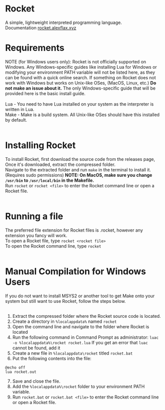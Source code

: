 # Rocket
A simple, lightweight interpreted programming language.<br>
Documentation [rocket.alexflax.xyz](https://rocket.alexflax.xyz/)<br>
# Requirements<br>
NOTE (for Windows users only): Rocket is not officially supported on Windows. Any Windows-specific guides like installing Lua for Windows or modifying your environment PATH variable will not be listed here, as they can be found with a quick online search. If something on Rocket does not work with Windows but works on Unix-like OSes, (MacOS, Linux, etc.) **Do not make an issue about it.** The only Windows-specific guide that will be provided here is the basic install guide.<br><br>
Lua - You need to have Lua installed on your system as the interpreter is written in Lua.<br>
Make - Make is a build system. All Unix-like OSes should have this installed by default.<br><br>
# Installing Rocket<br>
To install Rocket, first download the source code from the releases page,<br>
Once it's downloaded, extract the compressed folder.<br>
Navigate to the extracted folder and run `make` in the terminal to install it. (Requires sudo permissions) **NOTE: On MacOS, make sure you change `/usr/bin` to `/usr/local/bin` in the Makefile.**<br>
Run `rocket` or `rocket <file>` to enter the Rocket command line or open a Rocket file.<br><br>
# Running a file<br>
The preferred file extension for Rocket files is .rocket, however any extension you fancy will work.<br>
To open a Rocket file, type `rocket <rocket file>`<br>
To open the Rocket command line, type `rocket`<br><br>
# Manual Compilation for Windows Users<br>
If you do not want to install MSYS2 or another tool to get Make onto your system but still want to use Rocket, follow the steps below.<br><br>

1. Extract the compressed folder where the Rocket source code is located.<br>
2. Create a directory in `%localappdata%` named `rocket`<br>
3. Open the command line and navigate to the folder where Rocket is located<br>
4. Run the following command in Command Prompt as administrator: `luac -o %localappdata%\rocket rocket.lua` If you get an error that `luac` cannot be found, add it <br>
5. Create a new file in `%localappdata\rocket` titled `rocket.bat`<br>
6. Put the following contents into the file:<br>
```batch
@echo off
lua rocket.out
```
7. Save and close the file.<br>
8. Add the `%localappdata%\rocket` folder to your environment PATH variable.<br>
9. Run `rocket.bat` or `rocket.bat <file>` to enter the Rocket command line or open a Rocket file.

